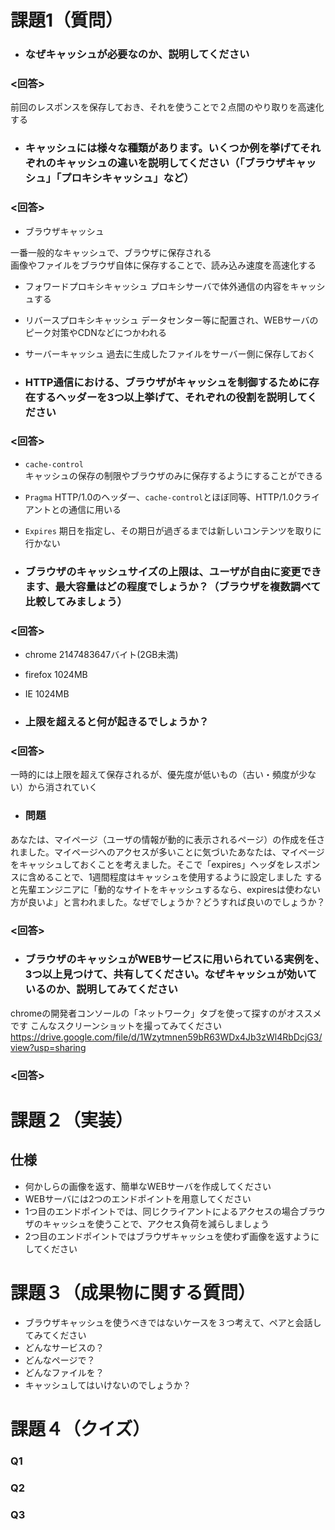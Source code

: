 # 課題1（質問）

- ### なぜキャッシュが必要なのか、説明してください
### <回答>
前回のレスポンスを保存しておき、それを使うことで２点間のやり取りを高速化する
- ### キャッシュには様々な種類があります。いくつか例を挙げてそれぞれのキャッシュの違いを説明してください（「ブラウザキャッシュ」「プロキシキャッシュ」など）
### <回答>
- ブラウザキャッシュ

一番一般的なキャッシュで、ブラウザに保存される  
画像やファイルをブラウザ自体に保存することで、読み込み速度を高速化する

- フォワードプロキシキャッシュ
プロキシサーバで体外通信の内容をキャッシュする

- リバースプロキシキャッシュ
データセンター等に配置され、WEBサーバのピーク対策やCDNなどにつかわれる

- サーバーキャッシュ
過去に生成したファイルをサーバー側に保存しておく

- ### HTTP通信における、ブラウザがキャッシュを制御するために存在するヘッダーを3つ以上挙げて、それぞれの役割を説明してください
### <回答>

- `cache-control`  
キャッシュの保存の制限やブラウザのみに保存するようにすることができる

- `Pragma`
HTTP/1.0のヘッダー、`cache-control`とほぼ同等、HTTP/1.0クライアントとの通信に用いる

- `Expires`
期日を指定し、その期日が過ぎるまでは新しいコンテンツを取りに行かない

- ### ブラウザのキャッシュサイズの上限は、ユーザが自由に変更できます、最大容量はどの程度でしょうか？（ブラウザを複数調べて比較してみましょう）

### <回答>

- chrome 2147483647バイト(2GB未満)
- firefox 1024MB
- IE 1024MB

- ### 上限を超えると何が起きるでしょうか？

### <回答>

一時的には上限を超えて保存されるが、優先度が低いもの（古い・頻度が少ない）から消されていく

- ### 問題
あなたは、マイページ（ユーザの情報が動的に表示されるページ）の作成を任されました。マイページへのアクセスが多いことに気づいたあなたは、マイページをキャッシュしておくことを考えました。そこで「expires」ヘッダをレスポンスに含めることで、1週間程度はキャッシュを使用するように設定しました
すると先輩エンジニアに「動的なサイトをキャッシュするなら、expiresは使わない方が良いよ」と言われました。なぜでしょうか？どうすれば良いのでしょうか？
### <回答>


- ### ブラウザのキャッシュがWEBサービスに用いられている実例を、3つ以上見つけて、共有してください。なぜキャッシュが効いているのか、説明してみてください
chromeの開発者コンソールの「ネットワーク」タブを使って探すのがオススメです
こんなスクリーンショットを撮ってみてください
https://drive.google.com/file/d/1Wzytmnen59bR63WDx4Jb3zWl4RbDcjG3/view?usp=sharing

### <回答>


# 課題２（実装）
## 仕様
- 何かしらの画像を返す、簡単なWEBサーバを作成してください
- WEBサーバには2つのエンドポイントを用意してください
- 1つ目のエンドポイントでは、同じクライアントによるアクセスの場合ブラウザのキャッシュを使うことで、アクセス負荷を減らしましょう
- 2つ目のエンドポイントではブラウザキャッシュを使わず画像を返すようにしてください


# 課題３（成果物に関する質問）

- ブラウザキャッシュを使うべきではないケースを３つ考えて、ペアと会話してみてください
- どんなサービスの？
- どんなページで？
- どんなファイルを？
- キャッシュしてはいけないのでしょうか？


# 課題４（クイズ）
### Q1 
### Q2
### Q3